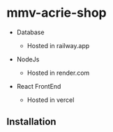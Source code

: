 # mmv-acrie-shop

- Database
  - Hosted in railway.app

- NodeJs
  - Hosted in render.com

- React FrontEnd
  - Hosted in vercel


## Installation